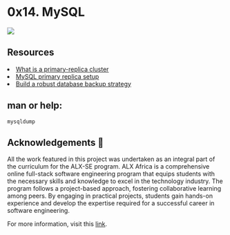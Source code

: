 # 0x14. MySQL
<img src="https://s3.amazonaws.com/intranet-projects-files/holbertonschool-sysadmin_devops/280/KkrkDHT.png">

## Resources
<li><a href="https://www.digitalocean.com/community/tutorials/how-to-choose-a-redundancy-plan-to-ensure-high-availability#sql-replication">What is a primary-replica cluster</a></li>
<li><a href="https://www.digitalocean.com/community/tutorials/how-to-set-up-replication-in-mysql">MySQL primary replica setup</a></li>
<li><a href="https://www.databasejournal.com/ms-sql/developing-a-sql-server-backup-strategy/">Build a robust database backup strategy</a></li>

## man or help:
```mysqldump```

## Acknowledgements 📎
<p>All the work featured in this project was undertaken as an integral part of the curriculum for the ALX-SE program. ALX Africa is a comprehensive online full-stack software engineering program that equips students with the necessary skills and knowledge to excel in the technology industry. The program follows a project-based approach, fostering collaborative learning among peers. By engaging in practical projects, students gain hands-on experience and develop the expertise required for a successful career in software engineering.</p>

For more information, visit this [link](https://www.alxafrica.com/).
